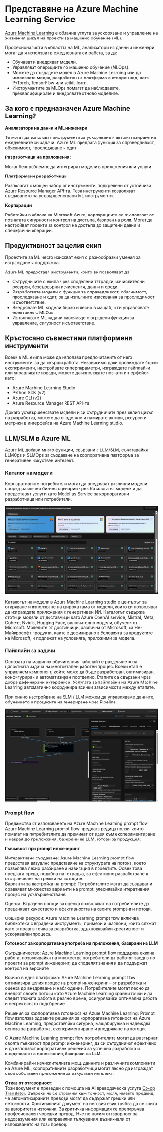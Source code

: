 <!--
CO_OP_TRANSLATOR_METADATA:
{
  "original_hash": "7fe541373802e33568e94e13226d463c",
  "translation_date": "2025-05-09T22:24:06+00:00",
  "source_file": "md/03.FineTuning/Introduce_AzureML.md",
  "language_code": "bg"
}
-->
# **Представяне на Azure Machine Learning Service**

[Azure Machine Learning](https://ml.azure.com?WT.mc_id=aiml-138114-kinfeylo) е облачна услуга за ускоряване и управление на жизнения цикъл на проекти за машинно обучение (ML).

Професионалисти в областта на ML, анализатори на данни и инженери могат да я използват в ежедневната си работа, за да:

- Обучават и внедряват модели.
- Управляват операциите по машинно обучение (MLOps).
- Можете да създадете модел в Azure Machine Learning или да използвате модел, разработен на платформа с отворен код, като PyTorch, TensorFlow или scikit-learn.
- Инструментите за MLOps помагат да наблюдавате, преквалифицирате и внедрявате отново моделите.

## За кого е предназначен Azure Machine Learning?

**Анализатори на данни и ML инженери**

Те могат да използват инструменти за ускоряване и автоматизиране на ежедневните си задачи.
Azure ML предлага функции за справедливост, обяснимост, проследяване и одит.

**Разработчици на приложения:**

Могат безпроблемно да интегрират модели в приложения или услуги.

**Платформени разработчици**

Разполагат с мощен набор от инструменти, подкрепени от устойчиви Azure Resource Manager API-та.
Тези инструменти позволяват създаването на усъвършенствани ML инструменти.

**Корпорации**

Работейки в облака на Microsoft Azure, корпорациите се възползват от познатата сигурност и контрол на достъпа, базиран на роли.
Могат да настройват проекти за контрол на достъпа до защитени данни и специфични операции.

## Продуктивност за целия екип
Проектите за ML често изискват екип с разнообразни умения за изграждане и поддръжка.

Azure ML предоставя инструменти, които ви позволяват да:
- Сътрудничите с екипа чрез споделени тетрадки, изчислителни ресурси, безсървърни изчисления, данни и среди.
- Разработвате модели с функции за справедливост, обяснимост, проследяване и одит, за да изпълните изисквания за проследимост и съответствие.
- Внедрявате ML модели бързо и лесно в мащаб, и ги управлявате ефективно с MLOps.
- Изпълнявате ML задачи навсякъде с вградени функции за управление, сигурност и съответствие.

## Кръстосано съвместими платформени инструменти

Всеки в ML екипа може да използва предпочитаните от него инструменти, за да свърши работа.
Независимо дали провеждате бързи експерименти, настройвате хиперпараметри, изграждате пайплайни или управлявате изводи, можете да използвате познати интерфейси като:
- Azure Machine Learning Studio
- Python SDK (v2)
- Azure CLI (v2)
- Azure Resource Manager REST API-та

Докато усъвършенствате модели и си сътрудничите през целия цикъл на разработка, можете да споделяте и намирате активи, ресурси и метрики в интерфейса на Azure Machine Learning studio.

## **LLM/SLM в Azure ML**

Azure ML добави много функции, свързани с LLM/SLM, съчетавайки LLMOps и SLMOps за създаване на корпоративна платформа за генеративен изкуствен интелект.

### **Каталог на модели**

Корпоративните потребители могат да внедряват различни модели според различни бизнес сценарии чрез Каталога на модели и да предоставят услуги като Model as Service за корпоративни разработчици или потребители.

![models](../../../../translated_images/models.2450411eac222e539ffb55785a8f550d01be1030bd8eb67c9c4f9ae4ca5d64be.bg.png)

Каталогът на модели в Azure Machine Learning studio е центърът за откриване и използване на широка гама от модели, които ви позволяват да изграждате приложения с генеративен ИИ. Каталогът съдържа стотици модели от доставчици като Azure OpenAI service, Mistral, Meta, Cohere, Nvidia, Hugging Face, включително модели, обучени от Microsoft. Моделите от доставчици, различни от Microsoft, са Не-Майкрософт продукти, както е дефинирано в Условията за продуктите на Microsoft, и подлежат на условията, приложими за модела.

### **Пайплайн за задачи**

Основата на машинно обучителния пайплайн е разделянето на цялостната задача на многоетапен работен процес. Всеки етап е управляем компонент, който може да бъде разработван, оптимизиран, конфигуриран и автоматизиран поотделно. Етапите са свързани чрез добре дефинирани интерфейси. Услугата за пайплайни на Azure Machine Learning автоматично координира всички зависимости между етапите.

При финно настройване на SLM / LLM можем да управляваме данните, обучението и процесите на генериране чрез Pipeline.

![finetuning](../../../../translated_images/finetuning.b52e4aa971dfd8d3c668db913a2b419380533bd3a920d227ec19c078b7b3f309.bg.png)

### **Prompt flow**

Предимства от използването на Azure Machine Learning prompt flow  
Azure Machine Learning prompt flow предлага редица ползи, които помагат на потребителите да преминат от идея към експериментиране и накрая до приложения, базирани на LLM, готови за продукция:

**Гъвкавост при prompt инженеринг**

Интерактивно създаване: Azure Machine Learning prompt flow предоставя визуално представяне на структурата на потока, което позволява лесно разбиране и навигация в проектите. Освен това предлага среда, подобна на тетрадка, за ефективно разработване и отстраняване на грешки на потоците.  
Варианти за настройка на prompt: Потребителите могат да създават и сравняват множество варианти на prompt, улеснявайки итеративния процес на усъвършенстване.

Оценка: Вградени потоци за оценка позволяват на потребителите да преценяват качеството и ефективността на своите prompt-и и потоци.

Обширни ресурси: Azure Machine Learning prompt flow включва библиотека с вградени инструменти, примери и шаблони, които служат като отправна точка за разработка, вдъхновявайки креативност и ускорявайки процеса.

**Готовност за корпоративна употреба на приложения, базирани на LLM**

Сътрудничество: Azure Machine Learning prompt flow поддържа екипна работа, позволявайки на множество потребители да работят заедно по проекти за prompt инженеринг, да споделят знания и да поддържат контрол на версиите.

Всичко в една платформа: Azure Machine Learning prompt flow оптимизира целия процес на prompt инженеринг – от разработка и оценка до внедряване и наблюдение. Потребителите могат лесно да внедрят своите потоци като Azure Machine Learning крайни точки и да следят тяхната работа в реално време, осигурявайки оптимална работа и непрекъснато подобрение.

Решения за корпоративна готовност на Azure Machine Learning: Prompt flow използва здравите решения за корпоративна готовност на Azure Machine Learning, предоставяйки сигурна, мащабируема и надеждна основа за разработка, експериментиране и внедряване на потоци.

С Azure Machine Learning prompt flow потребителите могат да разгърнат своята гъвкавост при prompt инженеринг, да си сътрудничат ефективно и да използват корпоративни решения за успешна разработка и внедряване на приложения, базирани на LLM.

Комбинирайки изчислителната мощ, данните и различните компоненти на Azure ML, корпоративните разработчици могат лесно да изграждат свои собствени приложения за изкуствен интелект.

**Отказ от отговорност**:  
Този документ е преведен с помощта на AI преводаческа услуга [Co-op Translator](https://github.com/Azure/co-op-translator). Въпреки че се стремим към точност, моля, имайте предвид, че автоматизираните преводи могат да съдържат грешки или неточности. Оригиналният документ на неговия език трябва да се счита за авторитетен източник. За критична информация се препоръчва професионален човешки превод. Ние не носим отговорност за недоразумения или неправилни тълкувания, възникнали от използването на този превод.